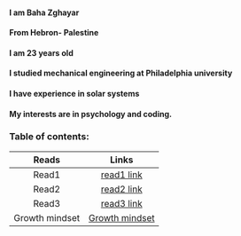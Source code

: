 

#### I am Baha Zghayar
#### From Hebron- Palestine
#### I am 23 years old
#### I studied mechanical engineering at Philadelphia university
#### I have experience in solar systems
#### My interests are in psychology and coding.

### Table of contents: 
|     Reads            |        Links                                                                                |
|:--------------------:|:------------------------------------------------------------------------------------------: |
|     Read1            |  [read1 link](https://github.com/bahazghayar/reading-notes/blob/main/read1/)             |
|     Read2            |  [read2 link](https://github.com/bahazghayar/reading-notes/blob/main/read2/)             |
|     Read3            |  [read3 link](https://github.com/bahazghayar/reading-notes/blob/main/read3/)             |
|     Growth mindset   |  [Growth mindset](https://github.com/bahazghayar/reading-notes/blob/main/growthmindset/) |  
